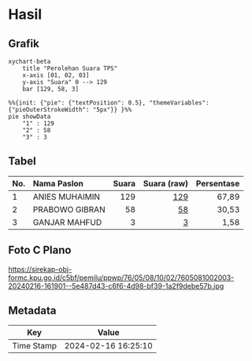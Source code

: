 # Hasil

## Grafik

```mermaid
xychart-beta
    title "Perolehan Suara TPS"
    x-axis [01, 02, 03]
    y-axis "Suara" 0 --> 129
    bar [129, 58, 3]
```

```mermaid
%%{init: {"pie": {"textPosition": 0.5}, "themeVariables": {"pieOuterStrokeWidth": "5px"}} }%%
pie showData
    "1" : 129
    "2" : 58
    "3" : 3
```

## Tabel

| No. | Nama Paslon    | Suara | Suara (raw) | Persentase |
|:--- |:-------------- | -----:| -----------:| ----------:|
| 1   | ANIES MUHAIMIN | 129   | [129][p-1]  | 67,89      |
| 2   | PRABOWO GIBRAN | 58    | [58][p-2]   | 30,53      |
| 3   | GANJAR MAHFUD  | 3     | [3][p-3]    | 1,58       |


[p-1]: https://github.com/gigit-pemilu/pemilu-2024-76-sulawesi-barat/blob/main/pilpres/hitung-suara/sub/76-sulawesi-barat/sub/05-majene/sub/08-banggae-timur/sub/1002-baruga/sub/003-tps/sub/paslon-1.txt
[p-2]: https://github.com/gigit-pemilu/pemilu-2024-76-sulawesi-barat/blob/main/pilpres/hitung-suara/sub/76-sulawesi-barat/sub/05-majene/sub/08-banggae-timur/sub/1002-baruga/sub/003-tps/sub/paslon-2.txt
[p-3]: https://github.com/gigit-pemilu/pemilu-2024-76-sulawesi-barat/blob/main/pilpres/hitung-suara/sub/76-sulawesi-barat/sub/05-majene/sub/08-banggae-timur/sub/1002-baruga/sub/003-tps/sub/paslon-3.txt

## Foto C Plano

https://sirekap-obj-formc.kpu.go.id/c5bf/pemilu/ppwp/76/05/08/10/02/7605081002003-20240216-161901--5e487d43-c6f6-4d98-bf39-1a2f9debe57b.jpg


## Metadata

| Key        | Value               |
| ---------- | ------------------- |
| Time Stamp | 2024-02-16 16:25:10 |



